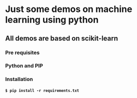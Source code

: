 # Just some demos on machine learning using python

## All demos are based on scikit-learn

### Pre requisites

### Python and PIP

### Installation

#### `$ pip install -r requirements.txt`